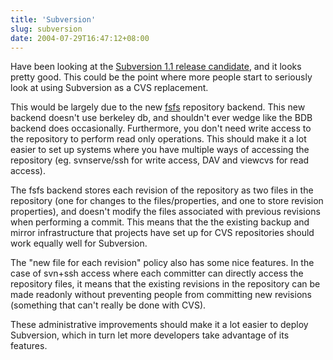 ```yaml
---
title: 'Subversion'
slug: subversion
date: 2004-07-29T16:47:12+08:00
---
```


Have been looking at the [Subversion 1.1 release
candidate](http://subversion.tigris.org/svn_1.1_releasenotes.html), and
it looks pretty good. This could be the point where more people start to
seriously look at using Subversion as a CVS replacement.

This would be largely due to the new
[fsfs](http://web.mit.edu/ghudson/info/fsfs) repository backend. This
new backend doesn\'t use berkeley db, and shouldn\'t ever wedge like the
BDB backend does occasionally. Furthermore, you don\'t need write access
to the repository to perform read only operations. This should make it a
lot easier to set up systems where you have multiple ways of accessing
the repository (eg. svnserve/ssh for write access, DAV and viewcvs for
read access).

The fsfs backend stores each revision of the repository as two files in
the repository (one for changes to the files/properties, and one to
store revision properties), and doesn\'t modify the files associated
with previous revisions when performing a commit. This means that the
the existing backup and mirror infrastructure that projects have set up
for CVS repositories should work equally well for Subversion.

The \"new file for each revision\" policy also has some nice features.
In the case of svn+ssh access where each committer can directly access
the repository files, it means that the existing revisions in the
repository can be made readonly without preventing people from
committing new revisions (something that can\'t really be done with
CVS).

These administrative improvements should make it a lot easier to deploy
Subversion, which in turn let more developers take advantage of its
features.
